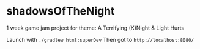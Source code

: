 # shadowsOfTheNight
1 week game jam project for theme: A Terrifying (K)Night &amp; Light Hurts


Launch with `./gradlew html:superDev`
Then got to `http://localhost:8080/`